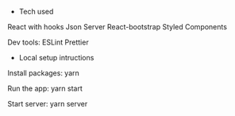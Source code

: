 - Tech used

React with hooks
Json Server
React-bootstrap
Styled Components

Dev tools:
ESLint 
Prettier

- Local setup intructions

Install packages:
yarn 

Run the app:
yarn start

Start server:
yarn server